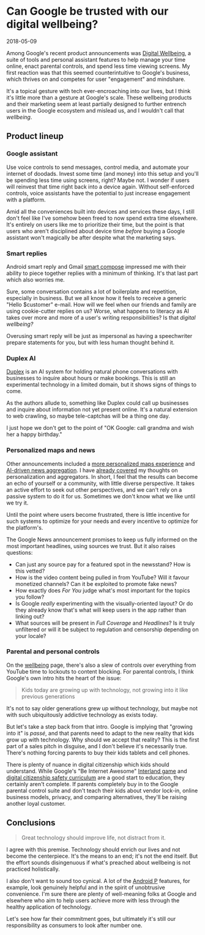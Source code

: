 # Can Google be trusted with our digital wellbeing?
<time>2018-05-09</time>

Among Google's recent product announcements was [Digital Wellbeing][1], a suite of tools and personal assistant features to help manage your time online, enact parental controls, and spend less time viewing screens. My first reaction was that this seemed counterintuitive to Google's business, which thrives on and competes for user "engagement" and mindshare.

It's a topical gesture with tech ever-encroaching into our lives, but I think it's little more than a gesture at Google's scale. These wellbeing products and their marketing seem at least partially designed to further entrench users in the Google ecosystem and mislead us, and I wouldn't call that _wellbeing_.

## Product lineup
### Google assistant
Use voice controls to send messages, control media, and automate your internet of doodads. Invest some time (and money) into this setup and you'll be spending less time using screens, right? Maybe not. I wonder if users will reinvest that time right back into a device again. Without self-enforced controls, voice assistants have the potential to just increase engagement with a platform.

Amid all the conveniences built into devices and services these days, I still don't feel like I've somehow been freed to now spend extra time elsewhere. It's entirely on users like me to prioritize their time, but the point is that users who aren't disciplined about device time _before_ buying a Google assistant won't magically be after despite what the marketing says.

### Smart replies
Android smart reply and Gmail [smart compose][2] impressed me with their ability to piece together replies with a minimum of thinking. It's that last part which also worries me.

Sure, some conversation contains a lot of boilerplate and repetition, especially in business. But we all know how it feels to receive a generic "Hello $customer" e-mail. How will we feel when our friends and family are using cookie-cutter replies on us? Worse, what happens to literacy as AI takes over more and more of a user's writing responsibilities? Is that _digital wellbeing?_

Overusing smart reply will be just as impersonal as having a speechwriter prepare statements for you, but with less human thought behind it.

### Duplex AI
[Duplex][3] is an AI system for holding natural phone conversations with businesses to inquire about hours or make bookings. This is still an experimental technology in a limited domain, but it shows signs of things to come.

As the authors allude to, something like Duplex could call up businesses and inquire about information not yet present online. It's a natural extension to web crawling, so maybe tele-captchas will be a thing one day.

I just hope we don't get to the point of "OK Google: call grandma and wish her a happy birthday."

### Personalized maps and news
Other announcements included a [more personalized maps experience][5] and [AI-driven news aggregation][6]. I have [already covered][7] my thoughts on personalization and aggregators. In short, I feel that the results can become an echo of yourself or a community, with little diverse perspective. It takes an active effort to seek out other perspectives, and we can't rely on a passive system to do it for us. Sometimes we don't know what we like until we try it.

Until the point where users become frustrated, there is little incentive for such systems to optimize for your needs and every incentive to optimize for the platform's.

The Google News announcement promises to keep us fully informed on the most important headlines, using sources we trust. But it also raises questions:

* Can just any source pay for a featured spot in the newsstand? How is this vetted?
* How is the video content being pulled in from YouTube? Will it favour monetized channels? Can it be exploited to promote fake news?
* How exactly does _For You_ judge what's most important for the topics you follow?
* Is Google _really_ experimenting with the visually-oriented layout? Or do they already know that's what will keep users in the app rather than linking out?
* What sources will be present in _Full Coverage_ and _Headlines_? Is it truly unfiltered or will it be subject to regulation and censorship depending on your locale?

### Parental and personal controls
On the [wellbeing][1] page, there's also a slew of controls over everything from YouTube time to lockouts to content blocking. For parental controls, I think Google's own intro hits the heart of the issue:

> Kids today are growing up with technology, not growing into it like previous generations

It's not to say older generations grew up without technology, but maybe not with such ubiquitously addictive technology as exists today.

But let's take a step back from that intro. Google is implying that "growing into it" is _passé_, and that parents need to adapt to the new reality that kids grow up with technology. Why should we accept that reality? This is the first part of a sales pitch in disguise, and I don't believe it's necessarily true. There's nothing forcing parents to buy their kids tablets and cell phones.

There is plenty of nuance in digital citizenship which kids should understand. While Google's "Be Internet Awesome" [Interland game][8] and [digital citizenship safety curriculum][9] are a good start to education, they certainly aren't complete. If parents completely buy in to the Google parental control suite and don't teach their kids about vendor lock-in, online business models, privacy, and comparing alternatives, they'll be raising another loyal customer.

## Conclusions

> Great technology should improve life, not distract from it.

I agree with this premise. Technology should enrich our lives and not become the centerpiece. It's the means to an end; it's not the end itself. But the effort sounds disingenuous if what's preached about wellbeing is not practiced holistically.

I also don't want to sound too cynical. A lot of the [Android P][4] features, for example, look genuinely helpful and in the spirit of unobtrusive convenience. I'm sure there are plenty of well-meaning folks at Google and elsewhere who aim to help users achieve more with less through the healthy application of technology.

Let's see how far their commitment goes, but ultimately it's still our responsibility as consumers to look after number one.


[1]: https://wellbeing.google/
[2]: https://www.blog.google/products/gmail/subject-write-emails-faster-smart-compose-gmail/
[3]: https://ai.googleblog.com/2018/05/duplex-ai-system-for-natural-conversation.html
[4]: https://www.blog.google/products/android/android-p/
[5]: https://techcrunch.com/2018/05/08/google-maps-will-soon-give-you-better-recommendations/
[6]: https://blog.google/products/news/new-google-news-ai-meets-human-intelligence/
[7]: /post/i-thought-i-knew-the-web/
[8]: https://beinternetawesome.withgoogle.com
[9]: https://storage.googleapis.com/gweb-interland.appspot.com/en-us/hub/pdfs/Google_BeInternetAwesome_DigitalCitizenshipSafety_Curriculum_.pdf
